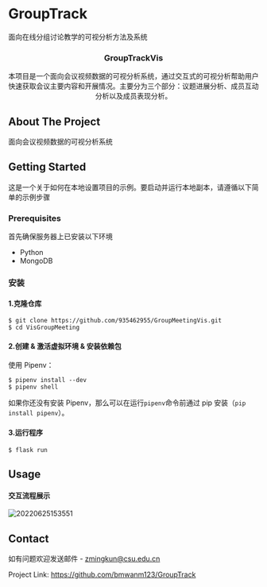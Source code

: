 # GroupTrack

面向在线分组讨论教学的可视分析方法及系统

<!-- PROJECT LOGO -->

<p align="center">
  <a href="#">
   
  </a>
  <h3 align="center">GroupTrackVis
</h3>

  <p align="center">
    本项目是一个面向会议视频数据的可视分析系统，通过交互式的可视分析帮助用户快速获取会议主要内容和开展情况。主要分为三个部分：议题进展分析、成员互动分析以及成员表现分析。
    <br />

## About The Project

面向会议视频数据的可视分析系统

<!-- GETTING STARTED -->

## Getting Started

这是一个关于如何在本地设置项目的示例。要启动并运行本地副本，请遵循以下简单的示例步骤

### Prerequisites

首先确保服务器上已安装以下环境

- Python
- MongoDB

### 安装

#### 1.克隆仓库

```
$ git clone https://github.com/935462955/GroupMeetingVis.git
$ cd VisGroupMeeting
```

#### 2.创建 & 激活虚拟环境 & 安装依赖包

使用 Pipenv：

```
$ pipenv install --dev
$ pipenv shell
```

如果你还没有安装 Pipenv，那么可以在运行`pipenv`命令前通过 pip 安装（`pip install pipenv`）。

#### 3.运行程序

```
$ flask run
```

<!-- USAGE EXAMPLES -->

## Usage

#### 交互流程展示

![20220625153551](https://github.com/bmwanm123/GroupSystem/blob/main/VisGroupMeeting/VisGroupMeeting/static/image/GroupTrackVis.gif)

<!-- ROADMAP -->

<!-- CONTACT -->

## Contact

如有问题欢迎发送邮件 - zmingkun@csu.edu.cn

Project Link: https://github.com/bmwanm123/GroupTrack
